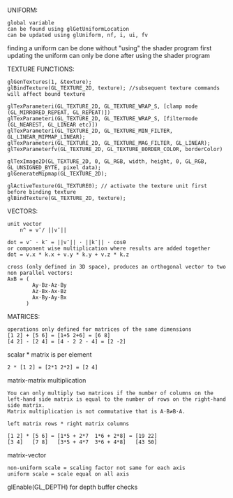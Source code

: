 ﻿UNIFORM:

    global variable
	can be found using glGetUniformLocation 
	can be updated using glUniform, nf, i, ui, fv

finding a uniform can be done without "using" the shader program first  
updating the uniform can only be done after using the shader program

TEXTURE FUNCTIONS:

    glGenTextures(1, &texture);
    glBindTexture(GL_TEXTURE_2D, texture); //subsequent texture commands will affect bound texture

    glTexParameteri(GL_TEXTURE_2D, GL_TEXTURE_WRAP_S, [clamp mode (GL_MIRRORED_REPEAT, GL_REPEAT)])
    glTexParameteri(GL_TEXTURE_2D, GL_TEXTURE_WRAP_S, [filtermode (GL_NEAREST, GL_LINEAR etc)])
    glTexParameteri(GL_TEXTURE_2D, GL_TEXTURE_MIN_FILTER, GL_LINEAR_MIPMAP_LINEAR);
    glTexParameteri(GL_TEXTURE_2D, GL_TEXTURE_MAG_FILTER, GL_LINEAR);
    glTexParameterfv(GL_TEXTURE_2D, GL_TEXTURE_BORDER_COLOR, borderColor)

    glTexImage2D(GL_TEXTURE_2D, 0, GL_RGB, width, height, 0, GL_RGB, GL_UNSIGNED_BYTE, pixel_data);
    glGenerateMipmap(GL_TEXTURE_2D);
    
    glActiveTexture(GL_TEXTURE0); // activate the texture unit first before binding texture
    glBindTexture(GL_TEXTURE_2D, texture);
    

VECTORS:

    unit vector
        n^ = v¯/ ||v¯||

    dot = v¯ ⋅ k¯ = ||v¯|| ⋅ ||k¯|| ⋅ cosθ
    or component wise multiplication where results are added together
    dot = v.x * k.x + v.y * k.y + v.z * k.z

    cross (only defined in 3D space), produces an orthogonal vector to two non parallel vectors:
    AxB = (
            Ay⋅Bz-Az⋅By
            Az⋅Bx-Ax⋅Bz
            Ax⋅By-Ay⋅Bx
          )

MATRICES:
    
    operations only defined for matrices of the same dimensions
    [1 2] + [5 6] = [1+5 2+6] = [6 8]
    [4 2] - [2 4] = [4 - 2 2 - 4] = [2 -2]
    
scalar * matrix is per element

    2 * [1 2] = [2*1 2*2] = [2 4]

matrix-matrix multiplication

    You can only multiply two matrices if the number of columns on the left-hand side matrix is equal to the number of rows on the right-hand side matrix.
    Matrix multiplication is not commutative that is A⋅B≠B⋅A.

    left matrix rows * right matrix columns

    [1 2] * [5 6] = [1*5 + 2*7  1*6 + 2*8] = [19 22]
    [3 4]   [7 8]   [3*5 + 4*7  3*6 + 4*8]   [43 50]

matrix-vector

    non-uniform scale = scaling factor not same for each axis
    uniform scale = scale equal on all axis

glEnable(GL_DEPTH) for depth buffer checks